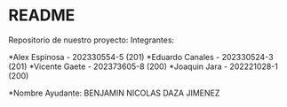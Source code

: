 # README
Repositorio de nuestro proyecto:
Integrantes:

*Alex Espinosa - 202330554-5   (201)
*Eduardo Canales - 202330524-3   (201)
*Vicente Gaete - 202373605-8   (200)
*Joaquin Jara - 202221028-1   (200)

*Nombre Ayudante: BENJAMIN NICOLAS DAZA JIMENEZ
